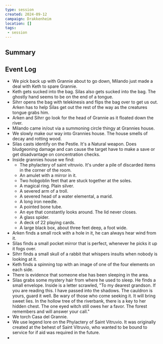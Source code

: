 ```yaml
---
type: session
created: 2024-09-12
campaign: Drakkenheim
location: []
tags:
 - session
---
```



## Summary

## Event Log

- We pick back up with Grannie about to go down, Milando just made a deal with Keth to spare Grannie.
- Keth gets sucked into the bag. Silas also gets sucked into the bag. The ghostly hand seems to be on the end of a tongue. 
- Sihrr opens the bag with telekinesis and flips the bag over to get us out. Arken has to help Silas get out the rest of the way as the creatures tongue grabs him.
- Arken and Sihrr go look for the head of Grannie as it floated down the river.
- Milando came in/out via a summoning circle thingy at Grannies house.
- We slowly make our way into Grannies house. The house smells of decay and rotting wood.
- Silas casts identify on the Pestle. It's a Natural weapon. Does bludgeoning damage and can cause the target have to make a save or get disadvantage on concentration checks.
- Inside grannies house we find:
	- The phylactery of saint vitruvio. It's under a pile of discarded items in the corner of the room.
	- An amulet with a mirror in it.
	- Two hobgoblin feet that are stuck together at the soles.
	- A magical ring. Plain silver.
	- A severed arm of a troll.
	- A severed head of a water elemental, a marid.
	- A long iron needle.
	- A pointed bone tube.
	- An eye that constantly looks around. The lid never closes.
	- A glass spider.
	- A deck of 22 playing cards.
	- A large black box, about three feet deep, a foot wide.
- Arken finds a small rock with a hole in it, he can always hear wind from it.
- Silas finds a small pocket mirror that is perfect, whenever he picks it up it fogs over.
- Sihrr finds a small skull of a rabbit that whispers insults when nobody is looking at it.
- Keth finds a spinning top with an image of one of the four elements on each side.
- There is evidence that someone else has been sleeping in the area.
- Silas grabs some mystery hair from where he used to sleep. He finds a small envelope. Inside is a letter scrawled, "To my dearest grandson. If you are reading this. I have passed into the shadows. The cauldron is yours, guard it well. Be wary of those who come seeking it. It will bring sweet lies. In the hollow tree of the riverbank, there is a key to her hidden chest. The one eyed witch still owes her a favor. The forest remembers and will answer your call."
- We torch Casa del Grannie.
- We use legend lore on the Phylactery of Saint Vitruvio. It was originally created at the behest of Saint Vitruvio, who wanted to be bound to service for if aid was required in the future.
- 


